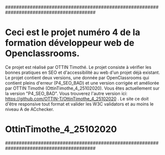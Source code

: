#########################################################################################
# Ceci est le projet numéro 4 de la formation développeur web de Openclassrooms.
Ce projet est réalisé par OTTIN Timothé.
Le projet consiste à vérifier les bonnes pratiques en SEO et d'accessibilité au web d'un projet déjà existant.
Le projet contient deux versions, une donnée par OpenClassrooms qui contient pleins d'erreur (P4_SEO_BAD)
et une version corrigée et améliorée par OTTIN Timothé (OttinTimothe_4_25102020). 
Vous êtes actuellement sur la version "P4_SEO_BAD".
Vous trouverez l'autre version ici: https://github.com/OTTIN-T/OttinTimothe_4_25102020 .
Le site ce doit d'être responsive tout format et valider les W3C validators et au moins le niveau A de ACchecker.
# OttinTimothe_4_25102020
#########################################################################################
